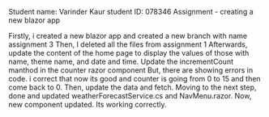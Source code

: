  Student name: Varinder Kaur student ID: 078346 Assignment - creating a new blazor app

Firstly, i created a new blazor app and created a new branch with name assignment 3 
Then, I deleted all the files from assignment 1 
Afterwards, update the content of the home page to display the values of those with name, theme name, and date and time. 
Update the incrementCount manthod in the counter razor component 
But, there are showing errors in code. i correct that now its good and counter is going from 0 to 15 and then come back to 0. 
Then, update the data and fetch.
 Moving to the next step, done and updated weatherForecastService.cs and NavMenu.razor.
  Now, new component updated. 
  Its working correctly.
